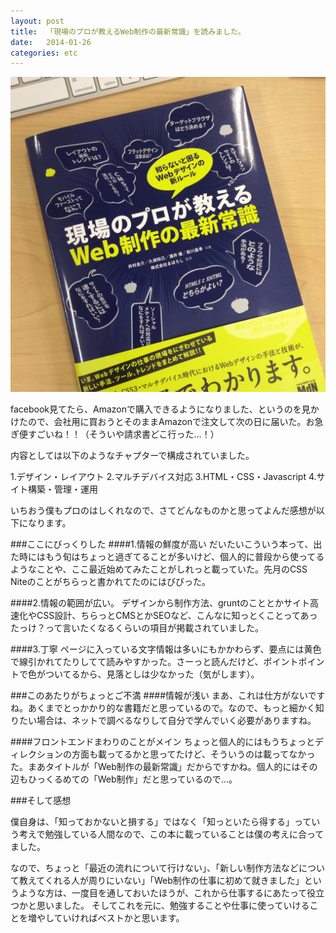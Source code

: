 ```yaml
---
layout: post
title:  「現場のプロが教えるWeb制作の最新常識」を読みました。
date:   2014-01-26
categories: etc
---
```


![現場のプロが教えるWeb制作の最新常識](/assets/images/img_20130126.jpg)

facebook見てたら、Amazonで購入できるようになりました、というのを見かけたので、会社用に買おうとそのままAmazonで注文して次の日に届いた。お急ぎ便すごいね！！（そういや請求書どこ行った…！）

内容としては以下のようなチャプターで構成されていました。

1.デザイン・レイアウト
2.マルチデバイス対応
3.HTML・CSS・Javascript
4.サイト構築・管理・運用

いちおう僕もプロのはしくれなので、さてどんなものかと思ってよんだ感想が以下になります。

###ここにびっくりした
####1.情報の鮮度が高い
だいたいこういう本って、出た時にはもう旬はちょっと過ぎてることが多いけど、個人的に普段から使ってるようなことや、ここ最近始めてみたことがしれっと載っていた。先月のCSS Niteのことがちらっと書かれてたのにはびびった。

####2.情報の範囲が広い。
デザインから制作方法、gruntのこととかサイト高速化やCSS設計、ちらっとCMSとかSEOなど、こんなに知っとくことってあったっけ？って言いたくなるくらいの項目が掲載されていました。

####3.丁寧
ページに入っている文字情報は多いにもかかわらず、要点には黄色で線引かれてたりしてて読みやすかった。さーっと読んだけど、ポイントポイントで色がついてるから、見落としは少なかった（気がします）。



###このあたりがちょっとご不満
####情報が浅い
まあ、これは仕方がないですね。あくまでとっかかり的な書籍だと思っているので。なので、もっと細かく知りたい場合は、ネットで調べるなりして自分で学んでいく必要がありますね。

####フロントエンドまわりのことがメイン
ちょっと個人的にはもうちょっとディレクションの方面も載ってるかと思ってたけど、そういうのは載ってなかった。まあタイトルが「Web制作の最新常識」だからですかね。個人的にはその辺もひっくるめての「Web制作」だと思っているので…。




###そして感想

僕自身は、「知っておかないと損する」ではなく「知っといたら得する」っていう考えで勉強している人間なので、この本に載っていることは僕の考えに合ってました。

なので、ちょっと「最近の流れについて行けない」、「新しい制作方法などについて教えてくれる人が周りにいない」「Web制作の仕事に初めて就きました」というような方は、一度目を通しておいたほうが、これから仕事するにあたって役立つかと思いました。
そしてこれを元に、勉強することや仕事に使っていけることを増やしていければベストかと思います。



